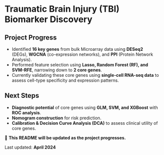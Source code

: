 # **Traumatic Brain Injury (TBI) Biomarker Discovery**  

## **Project Progress**  
- Identified **16 key genes** from bulk Microarray data using **DESeq2** (DEGs), **WGCNA** (co-expression networks), and **PPI** (Protein Network Analysis).
- Performed feature selection using **Lasso, Random Forest (RF), and SVM-RFE**, narrowing down to **2 core genes**.  
- Currently validating these core genes using **single-cell RNA-seq data** to assess cell-type specificity and expression patterns.

## **Next Steps**  
- **Diagnostic potential** of core genes using **GLM, SVM, and XGBoost** with **ROC analysis**.
- **Nomogram construction** for risk prediction.  
- **Calibration & Decision Curve Analysis (DCA)** to assess clinical utility of core genes.  

📌 **This README will be updated as the project progresses.**  

Last updated: **April 2024**
